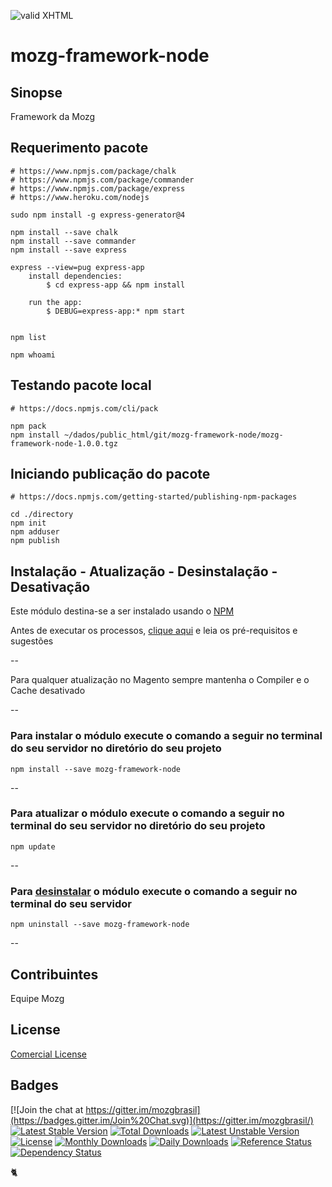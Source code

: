 [checkmark]: https://raw.githubusercontent.com/mozgbrasil/mozgbrasil.github.io/master/assets/images/logos/Red_star_32_32.png "MOZG"
![valid XHTML][checkmark]

[requerimentos]: http://mozgbrasil.github.io/requerimentos/
[getcomposer]: https://getcomposer.org/
[uninstall-mods]: https://getcomposer.org/doc/03-cli.md#remove
[git-releases]: https://github.com/mozgbrasil/mozg-framework-node/releases

# mozg-framework-node

## Sinopse

Framework da Mozg

## Requerimento pacote

	# https://www.npmjs.com/package/chalk
	# https://www.npmjs.com/package/commander
	# https://www.npmjs.com/package/express
	# https://www.heroku.com/nodejs

	sudo npm install -g express-generator@4

	npm install --save chalk
	npm install --save commander
	npm install --save express

	express --view=pug express-app
		install dependencies:
			$ cd express-app && npm install

		run the app:
			$ DEBUG=express-app:* npm start


	npm list

	npm whoami

## Testando pacote local

	# https://docs.npmjs.com/cli/pack

	npm pack
	npm install ~/dados/public_html/git/mozg-framework-node/mozg-framework-node-1.0.0.tgz

## Iniciando publicação do pacote

	# https://docs.npmjs.com/getting-started/publishing-npm-packages

	cd ./directory
	npm init
	npm adduser
	npm publish

## Instalação - Atualização - Desinstalação - Desativação

Este módulo destina-se a ser instalado usando o [NPM][getcomposer]

Antes de executar os processos, [clique aqui][requerimentos] e leia os pré-requisitos e sugestões

--

Para qualquer atualização no Magento sempre mantenha o Compiler e o Cache desativado

--

### Para instalar o módulo execute o comando a seguir no terminal do seu servidor no diretório do seu projeto

	npm install --save mozg-framework-node

--

### Para atualizar o módulo execute o comando a seguir no terminal do seu servidor no diretório do seu projeto

	npm update

--

### Para [desinstalar][uninstall-mods] o módulo execute o comando a seguir no terminal do seu servidor

	npm uninstall --save mozg-framework-node

--

## Contribuintes

Equipe Mozg

## License

[Comercial License](LICENSE.txt)

## Badges

[![Join the chat at https://gitter.im/mozgbrasil](https://badges.gitter.im/Join%20Chat.svg)](https://gitter.im/mozgbrasil/)
[![Latest Stable Version](https://poser.pugx.org/mozgbrasil/mozg-framework-node/v/stable)](https://packagist.org/packages/mozgbrasil/mozg-framework-node)
[![Total Downloads](https://poser.pugx.org/mozgbrasil/mozg-framework-node/downloads)](https://packagist.org/packages/mozgbrasil/mozg-framework-node)
[![Latest Unstable Version](https://poser.pugx.org/mozgbrasil/mozg-framework-node/v/unstable)](https://packagist.org/packages/mozgbrasil/mozg-framework-node)
[![License](https://poser.pugx.org/mozgbrasil/mozg-framework-node/license)](https://packagist.org/packages/mozgbrasil/mozg-framework-node)
[![Monthly Downloads](https://poser.pugx.org/mozgbrasil/mozg-framework-node/d/monthly)](https://packagist.org/packages/mozgbrasil/mozg-framework-node)
[![Daily Downloads](https://poser.pugx.org/mozgbrasil/mozg-framework-node/d/daily)](https://packagist.org/packages/mozgbrasil/mozg-framework-node)
[![Reference Status](https://www.versioneye.com/php/mozgbrasil:mozg-framework-node/reference_badge.svg?style=flat-square)](https://www.versioneye.com/php/mozgbrasil:mozg-framework-node/references)
[![Dependency Status](https://www.versioneye.com/php/mozgbrasil:mozg-framework-node/1.0.0/badge?style=flat-square)](https://www.versioneye.com/php/mozgbrasil:mozg-framework-node/1.0.0)

:cat2:
